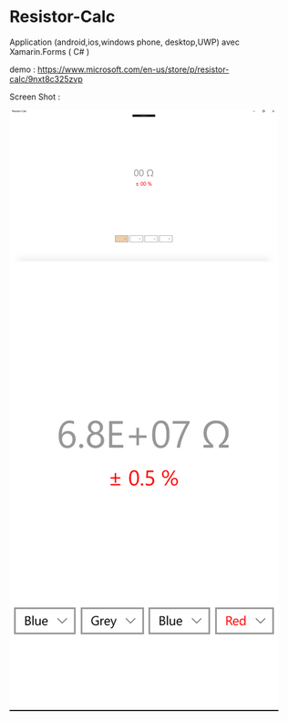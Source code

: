 # Resistor-Calc
Application (android,ios,windows phone, desktop,UWP) avec Xamarin.Forms ( C# )

demo : https://www.microsoft.com/en-us/store/p/resistor-calc/9nxt8c325zvp

Screen Shot : 

![Alt Text](/capture_pc.png)
![Alt Text](/capture_mobille.png)